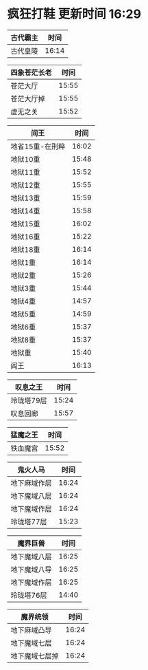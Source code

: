 # 疯狂打鞋 更新时间 16:29

| 古代霸主   | 时间    |
|--------|-------|
| 古代皇陵 | 16:14 |

| 四象苍茫长老   | 时间    |
|--------|-------|
| 苍茫大厅 | 15:55 |
| 苍茫大厅掉 | 15:55 |
| 虚无之关 | 15:52 |

| 间王   | 时间    |
|--------|-------|
| 地省15重-在刑粹 | 16:02 |
| 地狱10重 | 15:48 |
| 地狱11重 | 15:52 |
| 地狱12重 | 15:55 |
| 地狱13重 | 15:59 |
| 地狱14重 | 15:58 |
| 地狱15重 | 16:02 |
| 地狱16重 | 15:22 |
| 地狱18重 | 16:14 |
| 地狱1重 | 16:14 |
| 地狱2重 | 15:26 |
| 地狱3重 | 15:44 |
| 地狱4重 | 14:57 |
| 地狱5重 | 14:59 |
| 地狱6重 | 15:37 |
| 地狱8重 | 15:37 |
| 地狱重 | 15:40 |
| 阎王 | 16:13 |

| 叹息之王   | 时间    |
|--------|-------|
| 玲珑塔79层 | 15:24 |
| 叹息回廊 | 15:57 |

| 猛魔之王   | 时间    |
|--------|-------|
| 铁血魔宫 | 15:52 |

| 鬼火人马   | 时间    |
|--------|-------|
| 地下麻域作层 | 16:24 |
| 地下魔域八层 | 16:24 |
| 地下魔域作层 | 16:24 |
| 玲珑塔77层 | 15:23 |

| 魔界巨兽   | 时间    |
|--------|-------|
| 地下魔域八层 | 16:25 |
| 地下魔域八导 | 16:25 |
| 地下魔域作层 | 16:25 |
| 玲珑塔76层 | 14:40 |

| 魔界统领   | 时间    |
|--------|-------|
| 地下麻域凸导 | 16:24 |
| 地下魔域七层 | 16:24 |
| 地下魔域七层掉 | 16:24 |